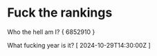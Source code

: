 # Fuck the rankings

Who the hell am I?
{ 6852910 }

What fucking year is it?
[ 2024-10-29T14:30:00Z ]
